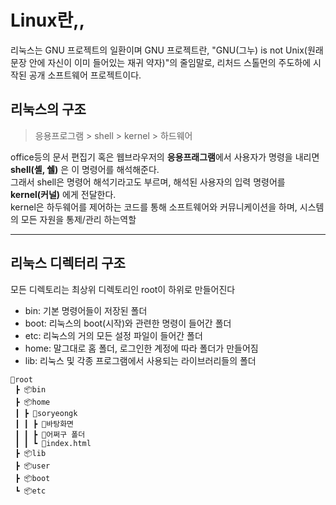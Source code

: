 # Linux란,,

리눅스는 GNU 프로젝트의 일환이며 GNU 프로젝트란, "GNU(그누) is not Unix(원래 문장 안에 자신이 이미 들어있는 재귀 약자)"의 줄임말로, 리처드 스톨먼의 주도하에 시작된 공개 소프트웨어 프로젝트이다.

## 리눅스의 구조
> 응용프로그램 > shell > kernel > 하드웨어

office등의 문서 편집기 혹은 웹브라우저의 **응용프래그램**에서 사용자가 명령을 내리면 **shell(셸, 쉘)** 은 이 명령어를 해석해준다.  
그래서 shell은 명령어 해석기라고도 부르며, 해석된 사용자의 입력 명령어를 **kernel(커널)** 에게 전달한다.  
kernel은 하두웨어를 제어하는 코드를 통해 소프트웨어와 커뮤니케이션을 하며, 시스템의 모든 자원을 통제/관리 하는역할

---

## 리눅스 디렉터리 구조
모든 디렉토리는 최상위 디렉토리인 root이 하위로 만들어진다
<ul>
<li>bin: 기본 명령어들이 저장된 폴더</li>
<li>boot: 리눅스의 boot(시작)와 관련한 명령이 들어간 폴더</li>
<li>etc: 리눅스의 거의 모든 설정 파일이 들어간 폴더</li>
<li>home: 말그대로 홈 폴더, 로그인한 계정에 따라 폴더가 만들어짐</li>
<li>lib: 리눅스 및 각종 프로그램에서 사용되는 라이브러리들의 폴더</li>
</ul>

~~~
🌱root
 ┣ 📦bin  
 ┣ 📦home
 ┃ ┣ 📂soryeongk
 ┃ ┃ ┣ 📂바탕화면
 ┃ ┃ ┣ 📂어쩌구 폴더
 ┃ ┃ ┗ 📜index.html
 ┣ 📦lib
 ┣ 📦user
 ┣ 📦boot
 ┗ 📦etc
 ~~~